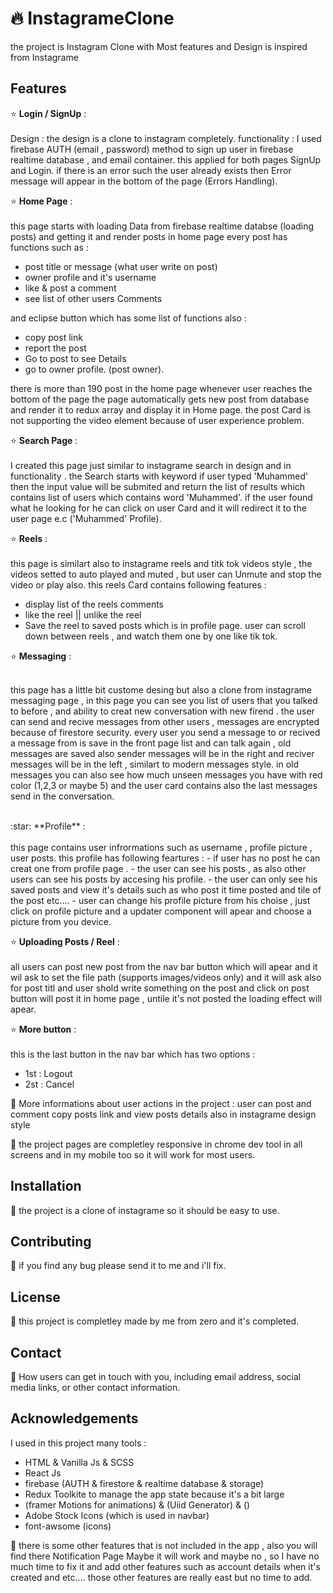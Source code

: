 #  :fire: InstagrameClone

the project is Instagram Clone with Most features and Design is inspired from Instagrame

## Features

:star: **Login / SignUp** : <br/><br/>
Design : the design is a clone to instagram completely.
functionality : I used firebase AUTH (email , password) method to sign up user in firebase realtime database , and email container.
this applied for both pages SignUp and Login.
if there is an error such the user already exists then Error message will appear in the bottom of the page (Errors Handling).



:star: **Home Page** : <br/><br/>
this page starts with loading Data from firebase realtime databse (loading posts) and getting it and render posts in home page 
every post has functions such as : 
- post title or message (what user write on post)
- owner  profile and it's username
- like & post a comment
- see list of other users Comments

and eclipse button which has some list of functions also  : 
- copy post link
- report the post
- Go to post to see Details
- go to owner profile. (post owner).

there is more than 190 post in the home page whenever user reaches the bottom of the page the page automatically gets new post from database and render it to redux array and display it in Home page.
the post Card is not supporting the video element because of user experience problem.

:star: **Search Page** : <br/><br/>
I created this page just similar to instagrame search in design and in functionality .
the Search starts with keyword if user typed 'Muhammed' then the input value will be submited and return the list of results which contains list of users which contains word 'Muhammed'.
if the user found what he looking for he can click on user Card and it will redirect it to the user page e.c ('Muhammed' Profile).

 :star: **Reels** : <br/><br/>
 this page is similart also to instagrame reels and titk tok videos style , the videos setted to auto played and muted , but user can Unmute and stop the video or play also.
 this reels Card contains following features : 
 - display list of the reels comments 
 - like the reel || unlike the reel
 - Save the reel to saved posts which is in profile page.
user can scroll down between reels , and watch them one by one like tik tok.
 
:star: **Messaging** : <br/><br/>

this page has a little bit custome desing but also a clone from instagrame messaging page  , in this page you can see you list of users that you talked to before , and ability to creat new conversation with new firend .
the user can send and recive messages from other users , messages are encrypted because of firestore security.
every user you send a message to or recived a message from is save in the front page list and can talk again , old messages are saved also sender messages will be in the right and reciver messages will be in the left , similart to modern messages style.
in old messages you can also see how much unseen messages you have with red color (1,2,3 or maybe 5)
and the user card contains also the last messages send in the conversation.

<br/>
:star: **Profile** :  <br/><br/>
this page contains user infrormations such as username , profile picture , user posts.
this profile has following feartures  : 
- if user has no post he can creat one from profile page .
- the user can see his posts , as also other users can see his posts by accesing his profile.
- the user can only see his saved posts and view it's details such as who post it time posted and tile of the post etc....
- user can change his profile picture from his choise , just click on profile picture and a updater component will apear and choose a picture from you device.

:star: **Uploading Posts / Reel** : <br/><br/>
all users can post new post from the nav bar button which will apear and it wil ask to set the file path (supports images/videos only) and it will ask also for post titl and user shold write something on the post and click on post button will post it in home page ,
untile it's not posted the loading effect will apear.

:star: **More button** : <br/><br/>
this is the last button in the nav bar which has two options : 
- 1st : Logout
- 2st : Cancel

:dash: More informations about user actions in the project : 
user can post and comment copy posts link and view posts details also in instagrame design style


:dash: the project pages are completley responsive in chrome dev tool in all screens and in my mobile too so it will work for most users.


## Installation

:dash: the project is a clone of instagrame so it should be easy to use.


## Contributing

:dash: if you find any bug please send it to me and i'll fix.

## License
:dash: this project is completley made by me from zero and it's completed.


## Contact

:dash: How users can get in touch with you, including email address, social media links, or other contact information.

## Acknowledgements

I used in this project many tools :

- HTML  & Vanilla Js & SCSS
- React Js 
- firebase (AUTH & firestore & realtime database & storage)
- Redux Toolkite to manage the app state because it's a bit large
- (framer Motions for animations) & (Uiid Generator) & ()
- Adobe Stock Icons (which is used in navbar)
- font-awsome (icons)

:dash: there is some other features that is not included in the app , also you will find there Notification Page Maybe it will work and maybe no , so I have no much time to fix it and add other features such as account details when it's created and etc....
those other features are really east but no time to add.
